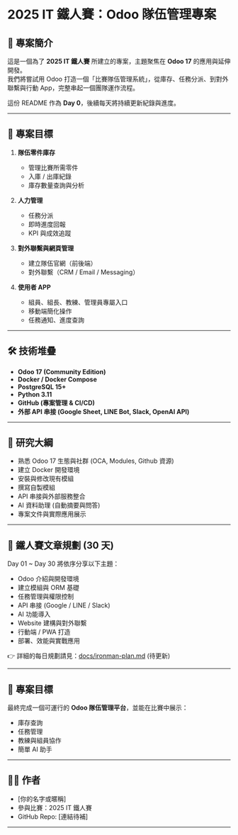 # 2025 IT 鐵人賽：Odoo 隊伍管理專案

## 📖 專案簡介
這是一個為了 **2025 IT 鐵人賽** 所建立的專案，主題聚焦在 **Odoo 17** 的應用與延伸開發。  
我們將嘗試用 Odoo 打造一個「比賽隊伍管理系統」，從庫存、任務分派、到對外聯繫與行動 App，完整串起一個團隊運作流程。

這份 README 作為 **Day 0**，後續每天將持續更新紀錄與進度。

---

## 🎯 專案目標
1. **隊伍零件庫存**  
   - 管理比賽所需零件  
   - 入庫 / 出庫紀錄  
   - 庫存數量查詢與分析  

2. **人力管理**  
   - 任務分派  
   - 即時進度回報  
   - KPI 與成效追蹤  

3. **對外聯繫與網頁管理**  
   - 建立隊伍官網（前後端）  
   - 對外聯繫（CRM / Email / Messaging）  

4. **使用者 APP**  
   - 組員、組長、教練、管理員專屬入口  
   - 移動端簡化操作  
   - 任務通知、進度查詢  

---

## 🛠 技術堆疊
- **Odoo 17 (Community Edition)**  
- **Docker / Docker Compose**  
- **PostgreSQL 15+**  
- **Python 3.11**  
- **GitHub (專案管理 & CI/CD)**  
- **外部 API 串接 (Google Sheet, LINE Bot, Slack, OpenAI API)**  

---

## 📌 研究大綱
- 熟悉 Odoo 17 生態與社群 (OCA, Modules, Github 資源)  
- 建立 Docker 開發環境  
- 安裝與修改現有模組  
- 撰寫自製模組  
- API 串接與外部服務整合  
- AI 資料助理 (自動摘要與問答)  
- 專案文件與實際應用展示  

---

## 📅 鐵人賽文章規劃 (30 天)
Day 01 ~ Day 30 將依序分享以下主題：

- Odoo 介紹與開發環境  
- 建立模組與 ORM 基礎  
- 任務管理與權限控制  
- API 串接 (Google / LINE / Slack)  
- AI 功能導入  
- Website 建構與對外聯繫  
- 行動端 / PWA 打造  
- 部署、效能與實戰應用  

👉 詳細的每日規劃請見：[docs/ironman-plan.md](docs/ironman-plan.md) (待更新)

---

## 🚀 專案目標
最終完成一個可運行的 **Odoo 隊伍管理平台**，並能在比賽中展示：  
- 庫存查詢  
- 任務管理  
- 教練與組員協作  
- 簡單 AI 助手  

---

## 👨‍💻 作者
- [你的名字或暱稱]  
- 參與比賽：2025 IT 鐵人賽  
- GitHub Repo: [連結待補]  

---
